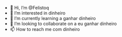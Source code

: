 - 👋 Hi, I’m @Felistoq
- 👀 I’m interested in dinheiro
- 🌱 I’m currently learning a ganhar dinheiro
- 💞️ I’m looking to collaborate on a eu ganhar dinheiro
- 📫 How to reach me com dinheiro

<!---
Felistoq/Felistoq is a ✨ special ✨ repository because its `README.md` (this file) appears on your GitHub profile.
You can click the Preview link to take a look at your changes.
--->
